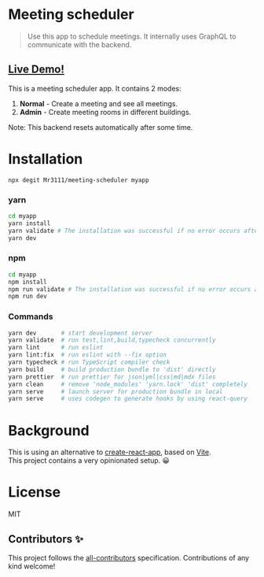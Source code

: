 # Meeting scheduler 

> Use this app to schedule meetings. It internally  uses GraphQL to communicate with the backend. 

## [Live Demo!](https://meeting-scheduler-3111.vercel.app/)

This is a meeting scheduler app. It contains 2 modes:
1. **Normal** - Create a meeting and see all meetings.
2. **Admin** - Create meeting rooms in different buildings.

Note: This backend resets automatically after some time.

# Installation

```
npx degit Mr3111/meeting-scheduler myapp
```

### yarn

```sh
cd myapp
yarn install
yarn validate # The installation was successful if no error occurs after running 'validate'.
yarn dev
```

### npm

```sh
cd myapp
npm install
npm run validate # The installation was successful if no error occurs after running 'validate'.
npm run dev
```

### Commands

```sh
yarn dev       # start development server
yarn validate  # run test,lint,build,typecheck concurrently
yarn lint      # run eslint
yarn lint:fix  # run eslint with --fix option
yarn typecheck # run TypeScript compiler check
yarn build     # build production bundle to 'dist' directly
yarn prettier  # run prettier for json|yml|css|md|mdx files
yarn clean     # remove 'node_modules' 'yarn.lock' 'dist' completely
yarn serve     # launch server for production bundle in local
yarn serve     # uses codegen to generate hooks by using react-query
```


# Background

This is using an alternative to [create-react-app](https://github.com/facebook/create-react-app), based on [Vite](https://github.com/facebook/create-react-app).  
This project contains a very opinionated setup. 😀

# License

MIT

## Contributors ✨

This project follows the [all-contributors](https://github.com/all-contributors/all-contributors) specification. Contributions of any kind welcome!
